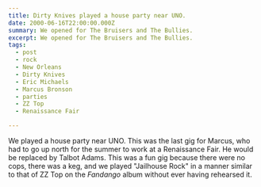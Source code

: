 ```yaml
---
title: Dirty Knives played a house party near UNO.
date: 2000-06-16T22:00:00.000Z
summary: We opened for The Bruisers and The Bullies.
excerpt: We opened for The Bruisers and The Bullies.
tags:
  - post 
  - rock
  - New Orleans
  - Dirty Knives
  - Eric Michaels
  - Marcus Bronson
  - parties
  - ZZ Top
  - Renaissance Fair

---
```


 We played a house party near UNO. This was the last gig for Marcus, who had to go up north for the summer to work at a Renaissance Fair. He would be replaced by Talbot Adams. This was a fun gig because there were no cops, there was a keg, and we played "Jailhouse Rock" in a manner similar to that of ZZ Top on the _Fandango_ album without ever having rehearsed it.